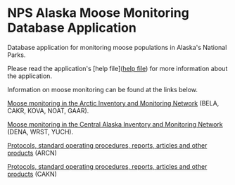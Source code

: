 # NPS Alaska Moose Monitoring Database Application

Database application for monitoring moose populations in Alaska's National Parks. 

Please read the application's [help file]([help file](https://github.com/NPS-ARCN-CAKN/Moose3/blob/main/Moose3/Help/Moose%20Monitoring%20Database%20Application.pdf)) for more information about the application.

Information on moose monitoring can be found at the links below.

[Moose monitoring in the Arctic Inventory and Monitoring Network](https://www.nps.gov/im/arcn/moose.htm) (BELA, CAKR, KOVA, NOAT, GAAR).

[Moose monitoring in the Central Alaska Inventory and Monitoring Network](https://www.nps.gov/im/cakn/moose.htm) (DENA, WRST, YUCH).

[Protocols, standard operating procedures, reports, articles and other products](https://irma.nps.gov/DataStore/Reference/Profile/2222140) (ARCN)

[Protocols, standard operating procedures, reports, articles and other products](https://irma.nps.gov/DataStore/Reference/Profile/2220369) (CAKN)
